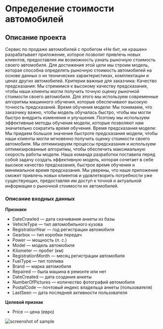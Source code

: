 Определение стоимости автомобилей
==========================================
Описание проекта
------------------------------------------
Сервис по продаже автомобилей с пробегом «Не бит, не крашен» разрабатывает приложение, которое позволит привлечь новых клиентов, предоставляя им возможность узнать рыночную стоимость своего автомобиля. Для достижения этой цели мы строим модель, которая способна определять рыночную стоимость автомобилей на основе данных о их технических характеристиках, комплектации и ценах других автомобилей.
Критерии важные для заказчика:
Качество предсказания: Мы стремимся к высокому качеству предсказания, чтобы наши клиенты могли получить точную оценку рыночной стоимости своего автомобиля. Для этого мы используем современные алгоритмы машинного обучения, которые обеспечивают высокую точность предсказаний.
Время обучения модели: Мы понимаем, что заказчику важно, чтобы модель обучалась быстро, чтобы мы могли быстро внедрить изменения и улучшения. Поэтому мы используем эффективные методы обучения модели, которые позволяют нам значительно сократить время обучения.
Время предсказания модели: Мы придаем большое значение быстроте предсказания модели, чтобы наши клиенты могли мгновенно получить оценку стоимости своего автомобиля. Мы оптимизируем процессы предсказания и используем оптимизированные алгоритмы, чтобы обеспечить максимальную скорость работы модели.
Наша команда разработки поставила перед собой задачу создать эффективную модель, которая сочетает в себе высокое качество предсказания, быстрое время обучения и минимальное время предсказания. Мы уверены, что наше приложение сможет привлечь новых клиентов и удовлетворить потребности уже существующих, предоставляя им доступ к точной и актуальной информации о рыночной стоимости их автомобилей.

### Описание входных данных

**Признаки**
* DateCrawled — дата скачивания анкеты из базы
* VehicleType — тип автомобильного кузова
* RegistrationYear — год регистрации автомобиля
* Gearbox — тип коробки передач
* Power — мощность (л. с.)
* Model — модель автомобиля
* Kilometer — пробег (км)
* RegistrationMonth — месяц регистрации автомобиля
* FuelType — тип топлива
* Brand — марка автомобиля
* Repaired — была машина в ремонте или нет
* DateCreated — дата создания анкеты
* NumberOfPictures — количество фотографий автомобиля
* PostalCode — почтовый индекс владельца анкеты (пользователя)
* LastSeen — дата последней активности пользователя

**Целевой признак**
* Price — цена (евро)

![screenshot of sample](https://assets.avtocod.ru/storage/images/articles/stoimost-avto.jpg)
